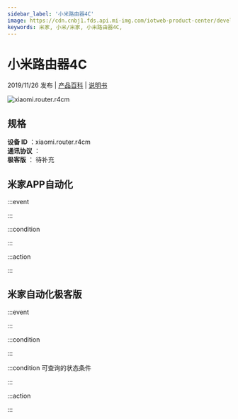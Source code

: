 ```yaml
---
sidebar_label: '小米路由器4C'
image: https://cdn.cnbj1.fds.api.mi-img.com/iotweb-product-center/developer_15711938419421d7F34fG.png?GalaxyAccessKeyId=AKVGLQWBOVIRQ3XLEW&Expires=9223372036854775807&Signature=XFDQrou74pgYax6kiq10OrNEx3c=
keywords: 米家, 小米/米家, 小米路由器4C, 
---
```

# 小米路由器4C

2019/11/26 发布 | [产品百科](https://home.mi.com/webapp/content/baike/product/index.html?model=xiaomi.router.r4cm/) | [说明书](https://home.mi.com/views/introduction.html?model=xiaomi.router.r4cm&region=cn)

![xiaomi.router.r4cm](https://cdn.cnbj1.fds.api.mi-img.com/iotweb-product-center/developer_15711938419421d7F34fG.png?GalaxyAccessKeyId=AKVGLQWBOVIRQ3XLEW&Expires=9223372036854775807&Signature=XFDQrou74pgYax6kiq10OrNEx3c=)

## 规格  
> 
**设备 ID** ：xiaomi.router.r4cm  
**通讯协议** ：  
**极客版**  ： 待补充 


## 米家APP自动化  

:::event  

:::

:::condition  

:::

:::action   

:::

## 米家自动化极客版  

:::event  

:::

:::condition  

:::

:::condition 可查询的状态条件  

:::

:::action  

:::

        
